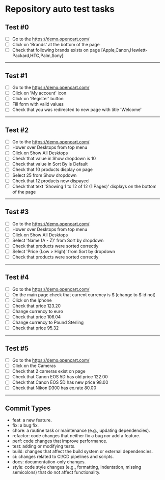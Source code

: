 # Repository auto test tasks

## Test #0
- [ ] Go to the https://demo.opencart.com/
- [ ] Click on 'Brands' at the bottom of the page
- [ ] Check that following brands exists on page [Apple,Canon,Hewlett-Packard,HTC,Palm,Sony]
---
## Test #1
- [ ] Go to the https://demo.opencart.com/
- [ ] Click on 'My account' icon
- [ ] Click on 'Register' button
- [ ] Fill form with valid values
- [ ] Check that you was redirected to new page with title 'Welcome'
---
## Test #2
- [ ] Go to the https://demo.opencart.com/
- [ ] Hower over Desktops from top menu
- [ ] Click on Show All Desktops
- [ ] Check that value in Show dropdown is 10
- [ ] Check that value in Sort By is Default
- [ ] Check that 10 products display on page
- [ ] Select 25 from Show dropdown
- [ ] Check that 12 products now dispayed
- [ ] Check that text 'Showing 1 to 12 of 12 (1 Pages)' displays on the bottom of the page
---
## Test #3
- [ ] Go to the https://demo.opencart.com/
- [ ] Hower over Desktops from top menu
- [ ] Click on Show All Desktops
- [ ] Select 'Name (A - Z)' from Sort by dropdown
- [ ] Check that products were sorted correctly
- [ ] Select 'Price (Low > High)' from Sort by dropdown
- [ ] Check that products were sorted correctly
---
## Test #4
- [ ] Go to the https://demo.opencart.com/
- [ ] On the main page check that current currency is $ (change to $ id not)
- [ ] Click on the Iphone
- [ ] Check that price 123.20
- [ ] Change currency to euro
- [ ] Check that price 106.04
- [ ] Change currency to Pound Sterling
- [ ] Check that price 95.32
---
## Test #5
- [ ] Go to the https://demo.opencart.com/
- [ ] Click on the Cameras
- [ ] Check that 2 cameras exist on page
- [ ] Check that Canon EOS 5D has old price 122.00
- [ ] Check that Canon EOS 5D has new price 98.00
- [ ] Check that Nikon D300 has ex.rate 80.00
---
## Commit Types
- feat: a new feature.
- fix: a bug fix.
- chore: a routine task or maintenance (e.g., updating dependencies).
- refactor: code changes that neither fix a bug nor add a feature.
- perf: code changes that improve performance.
- test: adding or modifying tests.
- build: changes that affect the build system or external dependencies.
- ci: changes related to CI/CD pipelines and scripts.
- docs: documentation-only changes.
- style: code style changes (e.g., formatting, indentation, missing semicolons) that do not affect functionality.